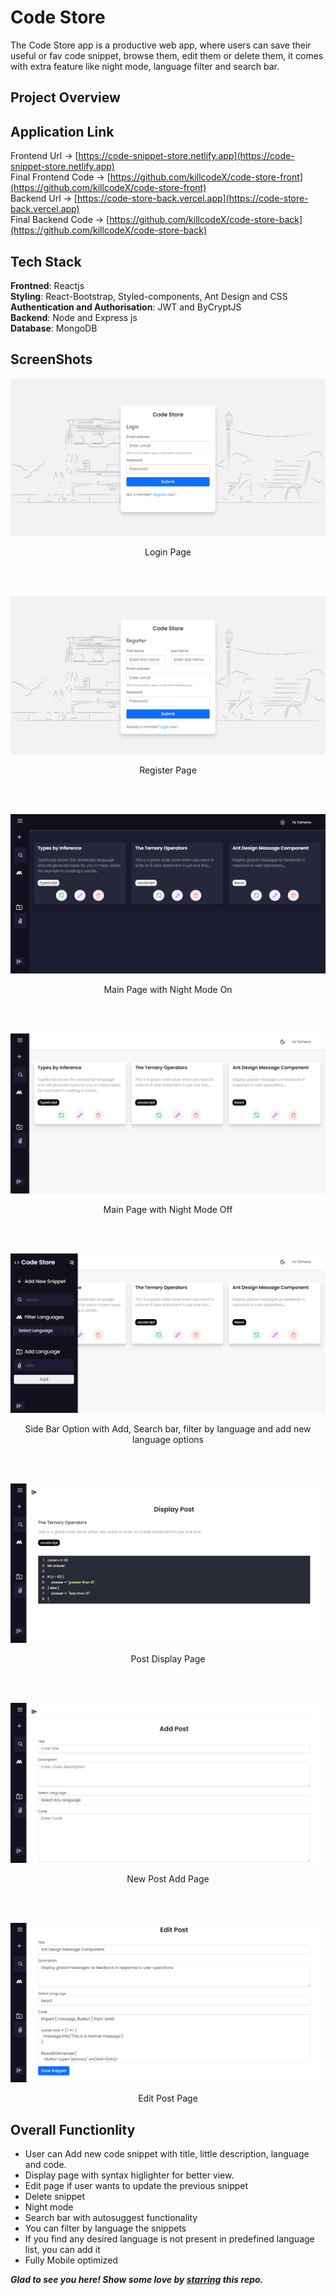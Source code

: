 # Code Store
The Code Store app is a productive web app, where users can save their useful or fav code snippet, browse them, edit them or delete them, it comes with extra feature like night mode, language filter and search bar. 

## Project Overview

## Application Link

Frontend Url -> [https://code-snippet-store.netlify.app](https://code-snippet-store.netlify.app)<br>
Final Frontend Code -> [https://github.com/killcodeX/code-store-front](https://github.com/killcodeX/code-store-front)<br>
Backend Url -> [https://code-store-back.vercel.app](https://code-store-back.vercel.app)<br>
Final Backend Code -> [https://github.com/killcodeX/code-store-back](https://github.com/killcodeX/code-store-back)

## Tech Stack

<b>Frontned</b>: Reactjs
<br>
<b>Styling</b>: React-Bootstrap, Styled-components, Ant Design and CSS
<br>
<b>Authentication and Authorisation</b>: JWT and ByCryptJS
<br>
<b>Backend</b>: Node and Express js 
<br>
<b>Database</b>: MongoDB
<br> 

## ScreenShots

<p align="center">
  <img src="https://github.com/killcodeX/code-store/blob/main/screenshots/1.png" />
</p>
<p align="center">
  Login Page
</p>
<br>
<br>
<p align="center">
  <img src="https://github.com/killcodeX/code-store/blob/main/screenshots/2.png" />
</p>
<p align="center">
  Register Page
</p>
<br>
<br>
<p align="center">
  <img src="https://github.com/killcodeX/code-store/blob/main/screenshots/3.png" />
</p>
<p align="center">
  Main Page with Night Mode On
</p>
<br>
<br>
<p align="center">
  <img src="https://github.com/killcodeX/code-store/blob/main/screenshots/4.png" />
</p>
<p align="center">
  Main Page with Night Mode Off
</p>
<br>
<br>
<p align="center">
  <img src="https://github.com/killcodeX/code-store/blob/main/screenshots/5.png" />
</p>
<p align="center">
  Side Bar Option with Add, Search bar, filter by language and add new language options 
</p>
<br>
<br>
<p align="center">
  <img src="https://github.com/killcodeX/code-store/blob/main/screenshots/6.png" />
</p>
<p align="center">
  Post Display Page
</p>
<br>
<br>
<p align="center">
  <img src="https://github.com/killcodeX/code-store/blob/main/screenshots/7.png" />
</p>
<p align="center">
  New Post Add Page
</p>
<br>
<br>
<p align="center">
  <img src="https://github.com/killcodeX/code-store/blob/main/screenshots/8.png" />
</p>
<p align="center">
  Edit Post Page
</p>


## Overall Functionlity
- User can Add new code snippet with title, little description, language and code. 
- Display page with syntax higlighter for better view.
- Edit page if user wants to update the previous snippet
- Delete snippet
- Night mode
- Search bar with autosuggest functionality
- You can filter by language the snippets
- If you find any desired language is not present in predefined language list, you can add it
- Fully Mobile optimized


***Glad to see you here! Show some love by [starring](https://github.com/killcodeX/code-store) this repo.***
